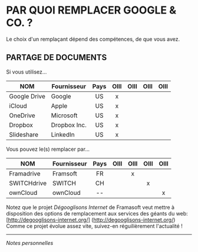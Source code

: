 # PAR QUOI REMPLACER GOOGLE & CO. ?

Le choix d'un remplaçant dépend des compétences, de  que vous avez.

## PARTAGE DE DOCUMENTS

Si vous utilisez...

| NOM | Fournisseur | Pays | **O**III | O**I**II | O**II**I | O**III** |
| --- | ----------- | :--: | :------: | :------: | :------: | :------: |
| Google Drive | Google | US | x |  |  |  |
| iCloud | Apple | US | x |  |  |  |
| OneDrive | Microsoft | US | x |  |  |  |
| Dropbox | Dropbox Inc. | US | x |  |  |  |
| Slideshare | LinkedIn | US | x |  |  |  |

Vous pouvez le(s) remplacer par...

| NOM | Fournisseur | Pays | **O**III | O**I**II | O**II**I | O**III** |
| --- | ----------- | :--: | :------: | :------: | :------: | :------: |
| Framadrive | Framsoft | FR |  | x |  |  |
| SWITCHdrive | SWITCH | CH |  |  | x |  |
| ownCloud | ownCloud | -- |  |  |  | x |

Notez que le projet *Dégooglisons Internet* de Framasoft veut mettre à disposition des options de remplacement aux services des géants du web: [http://degooglisons-internet.org/] (http://degooglisons-internet.org/)   
Comme ce projet évolue assez vite, suivez-en réguilièrement l'actualité !   

---
*Notes personnelles*